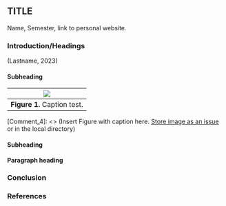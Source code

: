 ## TITLE
Name, Semester, link to personal website.


### Introduction/Headings    

[Comment_1]: <> (begin your text here)

(Lastname, 2023)            

[Comment_2]: <> (An example of a reference in paper text, cite in Reference list -- see Comment 8)

#### Subheading
[Comment_3]: <> (begin your text here)

| ![]([https://github.com/Orthogonal-Research-Lab/Meta-brain-Models/raw/master/Assets%20and%20Media/Meta-brain%20Model%20II.png](https://user-images.githubusercontent.com/38323286/233691025-55deb1db-3e35-4589-8c55-4f859f8e41cd.jpg)) | 
| :--: |
| <b>Figure 1.</b> Caption test. |   

[Comment_4]: <> (Insert Figure with caption here. [Store image as an issue](https://github.com/OREL-group/Project-Management/issues/279) or in the local directory)

#### Subheading     

[Comment_5]: <> (begin your text here)

__Paragraph heading__         
 
[Comment_6]: <> (begin your text two spaces after the last underscore in the previous line)


### Conclusion      

[Comment_7]: <> (begin your text here)


### References     

[Comment_8]: <> (begin your reference list here. Cite as author, year in main text. Reference link should correpond with link in Comment 2  Use any format you wish -- MLA, APA, etc.)
